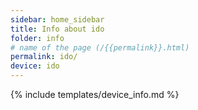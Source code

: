 ```yaml
---
sidebar: home_sidebar
title: Info about ido
folder: info
# name of the page (/{{permalink}}.html)
permalink: ido/
device: ido
---
```

{% include templates/device_info.md %}
